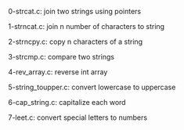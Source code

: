 0-strcat.c:
    join two strings using pointers

1-strncat.c:
    join n number of characters to string

2-strncpy.c:
    copy n characters of a string

3-strcmp.c:
    compare two strings

4-rev_array.c:
    reverse int array

5-string_toupper.c:
    convert lowercase to uppercase

6-cap_string.c:
    capitalize each word

7-leet.c:
    convert special letters to numbers

